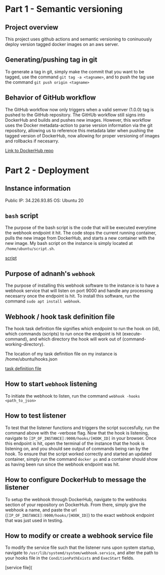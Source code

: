 # Part 1 - Semantic versioning 

## Project overview
This project uses github actions and semantic versioning to coninuously deploy version tagged docker images on an aws server. 

## Generating/pushing tag in git
To generate a tag in git, simply make the commit that you want to be tagged, use the command `git tag -a <tagname>`, and to push the tag use the command `git push origin <tagname>`

## Behavior of GitHub workflow
The GitHub workflow now only triggers when a valid semver (1.0.0) tag is pushed to the GitHub repository. The GitHUb workflow still signs into DockerHub and  builds and pushes new images. However, this workflow uses the Docker metadata-action to parse version information via the git repository, allowing us to reference this metadata later when pushing the tagged version of DockerHub, now allowing for proper versioning of images and rollbacks if necesarry.

[Link to DockerHub repo](https://hub.docker.com/repository/docker/cyrus60/straley-ceg3120/general)

# Part 2 - Deployment 

## Instance information
Public IP: 34.226.93.85
OS: Ubuntu 20

## `bash` script
The purpose of the bash script is the code that will be executed everytime the webhook endpoint it hit. The code stops the current running container, pulls the new image from DockerHub, and starts a new container with the new image. My bash script on the instance is simply located at `/home/ubuntu/script.sh`.

[script](https://github.com/WSU-kduncan/f24cicd-cyrus60/blob/master/deployment/script.sh) 

## Purpose of adnanh's `webhook`
The purpose of installing this webhook software to the instance is to have a webhook service that will listen on port 9000 and handle any processing necesarry once the endpoint is hit. To install this software, run the command `sudo apt install webhook`.

## Webhook / hook task definition file
The hook task definition file signifies which endpoint to run the hook on (id), which commands (scripts) to run once the endpoint is hit (execute-command), and which directory the hook will work out of (command-working-directory). 

The location of my task definition file on my instance is /home/ubuntu/hooks.json

[task definition file](https://github.com/WSU-kduncan/f24cicd-cyrus60/blob/master/deployment/hooks.json)

## How to start `webhook` listening
To initiate the webhook to listen, run the command `webhook -hooks <path_to_json>`

## How to test listener
To test that the listener functions and triggers the script succesfully, run the command above with the -verbose flag. Now that the hook is listening, navigate to `[IP_OF_INSTANCE]:9000/hooks/[HOOK_ID]` in your browser. Once this endpoint is hit, open the terminal of the instance that the hook is listening on, and you should see output of commands being ran by the hook. To ensure that the script worked correctly and started an updated container, simply run the command `docker ps` and a container should show as having been run since the webhook endpoint was hit.

## How to configure DockerHub to message the listener
To setup the webhook through DockerHub, navigate to the webhooks section of your repository on DockerHub. From there, simply give the webhook a name, and paste the url (`[IP_OF_INSTANCE]:9000/hooks/[HOOK_ID]`) to the exact webhook endpoint that was just used in testing.

## How to modify or create a webhook service file
To modify the service file such that the listener runs upon system startup, navigate to `/usr/lib/systemd/system/webhook.service`, and alter the path to your hooks file in the `ConditionPathExists` and `ExecStart` fields.

[service file](

